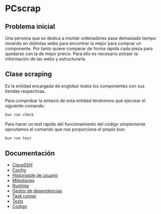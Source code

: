 # PCscrap

## Problema inicial

Una persona que se dedica a montar ordenadores pasa demasiado tiempo mirando en distintas webs para encontrar la mejor para comprar un componente. Por tanto quiere comparar de forma rápida cada pieza para quedarse con la de mejor precio. Para ello es necesario extraer la información de las webs y estructurarla.

## Clase scraping

Es la entidad encargada de englobar todos los componentes con sus tiendas respectivas.

Para comprobar la sintaxis de esta entidad tendremos que ejecutar el siguiente comando:

```bash
bun run check
```

Para hacer un test rápido del funcionamiento del código simplemente ejecutamos el comando que nos porporciona el propio bun:
```bash
bun run test
```

## Documentación

* [ClaveSSH](docs/ClaveSSH.png)  
* [Config](docs/gitConfig.png)    
* [Historiasde de usuario](docs/historias-de-usuario.md)  
* [Milestones](docs/milestones.md)
* [Runtime](docs/runtime.md)     
* [Gestor de dependencias](docs/gestor-dependencias.md)    
* [Task runner](docs/task-manager.md)
* [Tests](docs/tests.md)
* [Codigo](docs/code.md)
